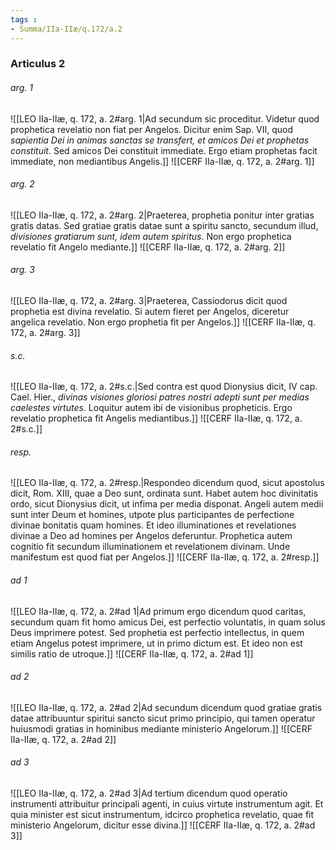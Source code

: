 ```yaml
---
tags : 
- Summa/IIa-IIæ/q.172/a.2
---
```


### Articulus 2

###### arg. 1
![[LEO IIa-IIæ, q. 172, a. 2#arg. 1|Ad secundum sic proceditur. Videtur quod prophetica revelatio non fiat per Angelos. Dicitur enim Sap. VII, quod *sapientia Dei in animas sanctas se transfert, et amicos Dei et prophetas constituit*. Sed amicos Dei constituit immediate. Ergo etiam prophetas facit immediate, non mediantibus Angelis.]]
![[CERF IIa-IIæ, q. 172, a. 2#arg. 1]]

###### arg. 2
![[LEO IIa-IIæ, q. 172, a. 2#arg. 2|Praeterea, prophetia ponitur inter gratias gratis datas. Sed gratiae gratis datae sunt a spiritu sancto, secundum illud, *divisiones gratiarum sunt, idem autem spiritus*. Non ergo prophetica revelatio fit Angelo mediante.]]
![[CERF IIa-IIæ, q. 172, a. 2#arg. 2]]

###### arg. 3
![[LEO IIa-IIæ, q. 172, a. 2#arg. 3|Praeterea, Cassiodorus dicit quod prophetia est divina revelatio. Si autem fieret per Angelos, diceretur angelica revelatio. Non ergo prophetia fit per Angelos.]]
![[CERF IIa-IIæ, q. 172, a. 2#arg. 3]]

###### s.c.
![[LEO IIa-IIæ, q. 172, a. 2#s.c.|Sed contra est quod Dionysius dicit, IV cap. Cael. Hier., *divinas visiones gloriosi patres nostri adepti sunt per medias caelestes virtutes*. Loquitur autem ibi de visionibus propheticis. Ergo revelatio prophetica fit Angelis mediantibus.]]
![[CERF IIa-IIæ, q. 172, a. 2#s.c.]]

###### resp.
![[LEO IIa-IIæ, q. 172, a. 2#resp.|Respondeo dicendum quod, sicut apostolus dicit, Rom. XIII, quae a Deo sunt, ordinata sunt. Habet autem hoc divinitatis ordo, sicut Dionysius dicit, ut infima per media disponat. Angeli autem medii sunt inter Deum et homines, utpote plus participantes de perfectione divinae bonitatis quam homines. Et ideo illuminationes et revelationes divinae a Deo ad homines per Angelos deferuntur. Prophetica autem cognitio fit secundum illuminationem et revelationem divinam. Unde manifestum est quod fiat per Angelos.]]
![[CERF IIa-IIæ, q. 172, a. 2#resp.]]

###### ad 1
![[LEO IIa-IIæ, q. 172, a. 2#ad 1|Ad primum ergo dicendum quod caritas, secundum quam fit homo amicus Dei, est perfectio voluntatis, in quam solus Deus imprimere potest. Sed prophetia est perfectio intellectus, in quem etiam Angelus potest imprimere, ut in primo dictum est. Et ideo non est similis ratio de utroque.]]
![[CERF IIa-IIæ, q. 172, a. 2#ad 1]]

###### ad 2
![[LEO IIa-IIæ, q. 172, a. 2#ad 2|Ad secundum dicendum quod gratiae gratis datae attribuuntur spiritui sancto sicut primo principio, qui tamen operatur huiusmodi gratias in hominibus mediante ministerio Angelorum.]]
![[CERF IIa-IIæ, q. 172, a. 2#ad 2]]

###### ad 3
![[LEO IIa-IIæ, q. 172, a. 2#ad 3|Ad tertium dicendum quod operatio instrumenti attribuitur principali agenti, in cuius virtute instrumentum agit. Et quia minister est sicut instrumentum, idcirco prophetica revelatio, quae fit ministerio Angelorum, dicitur esse divina.]]
![[CERF IIa-IIæ, q. 172, a. 2#ad 3]]

